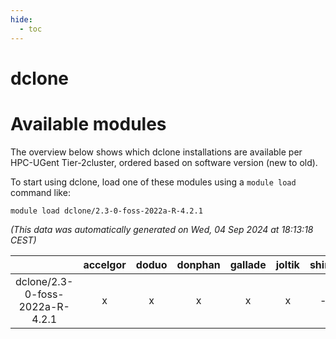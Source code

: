 ```yaml
---
hide:
  - toc
---
```


dclone
======

# Available modules


The overview below shows which dclone installations are available per HPC-UGent Tier-2cluster, ordered based on software version (new to old).

To start using dclone, load one of these modules using a `module load` command like:

```shell
module load dclone/2.3-0-foss-2022a-R-4.2.1
```

*(This data was automatically generated on Wed, 04 Sep 2024 at 18:13:18 CEST)*  

| |accelgor|doduo|donphan|gallade|joltik|shinx|skitty|
| :---: | :---: | :---: | :---: | :---: | :---: | :---: | :---: |
|dclone/2.3-0-foss-2022a-R-4.2.1|x|x|x|x|x|-|x|
